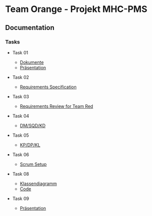 # Team Orange - Projekt MHC-PMS

## Documentation

### Tasks

* Task 01
	* [Dokumente](https://github.com/soed2020-teamorange/ch.bfi.bti7081.s2020.orange/tree/master/doc/tasks/task_01)
	* [Präsentation](https://github.com/soed2020-teamorange/ch.bfi.bti7081.s2020.orange/blob/master/doc/tasks/task_01/07_presentation/task01.pdf)

* Task 02
	* [Requirements Specification](https://github.com/soed2020-teamorange/ch.bfh.bti7081.s2020.orange/tree/master/doc/tasks/task_02/requirements_specification_team_orange.pdf)
	
* Task 03
	* [Requirements Review for Team Red](https://github.com/soed2020-teamorange/ch.bfh.bti7081.s2020.orange/tree/master/doc/tasks/task_03/requirements_review_team_orange_for_team_red.pdf)

* Task 04
	* [DM/SQD/KD](https://github.com/soed2020-teamorange/ch.bfh.bti7081.s2020.orange/tree/master/doc/tasks/task_04/task04.pdf)
	
* Task 05
	* [KP/DP/KL](https://github.com/soed2020-teamorange/ch.bfh.bti7081.s2020.orange/tree/master/doc/tasks/task_05/task05.pdf)
	
* Task 06
	* [Scrum Setup](https://github.com/soed2020-teamorange/ch.bfh.bti7081.s2020.orange/blob/master/doc/tasks/task_06/documentation.md)
	
* Task 08
	* [Klassendiagramm](https://github.com/soed2020-teamorange/ch.bfh.bti7081.s2020.orange/blob/master/doc/tasks/task_08/task08.md)
	* [Code](https://github.com/soed2020-teamorange/ch.bfh.bti7081.s2020.orange/tree/master/src/main/java/ch/bfh/bti7081/s2020/orange)
	
* Task 09
	* [Präsentation](https://github.com/soed2020-teamorange/ch.bfi.bti7081.s2020.orange/blob/master/doc/tasks/task_09/task09.pdf)